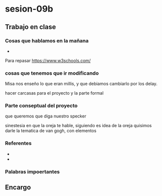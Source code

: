 # sesion-09b

## Trabajo en clase

### Cosas que hablamos en la mañana

- 

Para repasar https://www.w3schools.com/ 

### cosas que tenemos que ir modificando

Misa nos enseño lo que eran millis, y que debiamos cambiarlo por los delay.

hacer carcasas para el proyecto y la parte formal

### Parte conseptual del proyecto

que queremos que diga nuestro specker

sinestesia en que la oreja te hable, siguiendo es idea de la oreja quisimos darle la tematica de van gogh, con elementos 

### Referentes

-

-

### Palabras impoertantes

## Encargo
